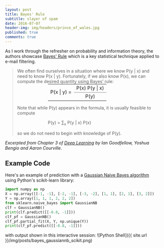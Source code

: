 ```yaml
---
layout: post
title: Bayes' Rule
subtitle: slayer of spam
date: 2016-07-07
header-img: img/headers/prince_of_wales.jpg
published: true
comments: true
---
```


As I work through the refresher on probability and information theory, the authors showcase [Bayes' Rule](https://en.wikipedia.org/wiki/Bayes%27_rule) which is a key statistical technique applied to e-mail filtering.  

><p>We often find ourselves in a situation where we know P(y | x) and need to know P(x | y). Fortunately, if we also know P(x), we can compute the desired quantity using Bayes’ rule:
><table style="border:none; width:initial; margin:0px 0px 0px 100px">
><tr>
>    <td rowspan="2" style="vertical-align:middle;text-align:right;border:none">P(x | y) =</td>
>    <td style="vertical-align:bottom;text-align:left;border:none">P(x) P(y | x)</td>
></tr>
><tr>
>   <td style="vertical-align:top;text-align:center;border-top:1px solid #808080">P(y)</td>
></tr>
></table>
><p>Note that while P(y) appears in the formula, it is usually feasible to compute</p>
><p style="margin-left:100px">P(y) = &#x2211;<sub>x</sub> P(y | x) P(x)</p>
><p>so we do not need to begin with knowledge of P(y).</p>

<cite>Excerpted from Chapter 3 of [Deep Learning](http://www.deeplearningbook.org/) by Ian Goodfellow, Yoshua Bengio and Aaron Courville.</cite>

## Example Code

Here's an example of prediction with a [Gaussian Naive Bayes algorithm](http://scikit-learn.org/stable/modules/generated/sklearn.naive_bayes.GaussianNB.html) using Python's scikit-learn library:

```python
import numpy as np
X = np.array([[-1, -1], [-2, -1], [-3, -2], [1, 1], [2, 1], [3, 2]])
Y = np.array([1, 1, 1, 2, 2, 2])
from sklearn.naive_bayes import GaussianNB
clf = GaussianNB()
print(clf.predict([[-0.8, -1]]))
clf_pf = GaussianNB()
clf_pf.partial_fit(X, Y, np.unique(Y))
print(clf_pf.predict([[-0.8, -1]]))
```

with output shown in this interactive session:
![Python Shell]({{ site.url }}/img/posts/bayes_gaussiannb_scikit.png)